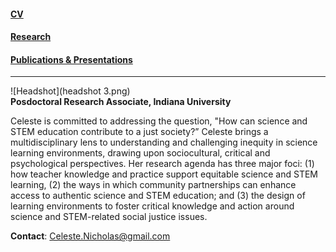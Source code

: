 #### <a href="CV.md">CV</a>		 
#### <a href="https://github.com/Celeste-Nicholas/Celeste_Nicholas/Research.md">Research</a>
#### <a href="Publications & Presentations.md">Publications & Presentations</a>
-----
![Headshot](headshot 3.png) <br>
**Posdoctoral Research Associate, Indiana University** <br>

Celeste is committed to addressing the question, "How can science and STEM education contribute to a just society?” Celeste brings a multidisciplinary lens to understanding and challenging inequity in science learning environments, drawing upon sociocultural, critical and psychological perspectives. Her research agenda has three major foci: (1) how teacher knowledge and practice support equitable science and STEM learning, (2) the ways in which community partnerships can enhance access to authentic science and STEM education; and (3) the design of learning environments to foster critical knowledge and action around science and STEM-related social justice issues. 

**Contact**: Celeste.Nicholas@gmail.com
